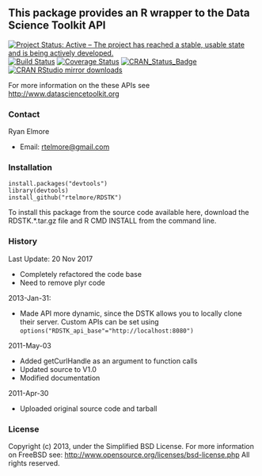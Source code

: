 ## This package provides an R wrapper to the Data Science Toolkit API

[![Project Status: Active – The project has reached a stable, usable state and is being actively developed.](http://www.repostatus.org/badges/latest/active.svg)](http://www.repostatus.org/#active)
[![Build Status](https://travis-ci.org/rtelmore/RDSTK.svg?branch=master)](https://travis-ci.org/rtelmore/RDSTK)
[![Coverage Status](https://img.shields.io/codecov/c/github/rtelmore/RDSTK/master.svg)](https://codecov.io/github/rtelmore/RDSTK?branch=master)
[![CRAN_Status_Badge](http://www.r-pkg.org/badges/version/RDSTK)](https://cran.r-project.org/package=RDSTK)
[![CRAN RStudio mirror downloads](http://cranlogs.r-pkg.org/badges/RDSTK)](http://www.r-pkg.org/pkg/RDSTK)

For more information on the these APIs see http://www.datasciencetoolkit.org

### Contact

Ryan Elmore

- Email: rtelmore@gmail.com

### Installation

```
install.packages("devtools")
library(devtools)
install_github("rtelmore/RDSTK")
```

To install this package from the source code available here, download the RDSTK.*.tar.gz file and R CMD INSTALL from the command line.

### History

Last Update: 20 Nov 2017
- Completely refactored the code base 
- Need to remove plyr code

2013-Jan-31:

- Made API more dynamic, since the DSTK allows you to locally clone their server. Custom APIs can be set using `options("RDSTK_api_base"="http://localhost:8080")`

2011-May-03

- Added getCurlHandle as an argument to function calls
- Updated source to V1.0
- Modified documentation

2011-Apr-30

- Uploaded original source code and tarball

### License

Copyright (c) 2013, under the Simplified BSD License.
For more information on FreeBSD see: http://www.opensource.org/licenses/bsd-license.php
All rights reserved.